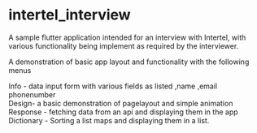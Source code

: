 # intertel_interview

A sample flutter application intended for an interview with Intertel,
with various functionality being implement as required by the interviewer.

A demonstration of basic app layout and functionality with the following menus<br />

Info - data input form with various fields as listed ,name ,email phonenumber<br />
Design- a basic demonstration of pagelayout and simple animation<br />
Response - fetching data from an api and displaying them in the app<br />
Dictionary - Sorting a list maps and displaying them in a list.




